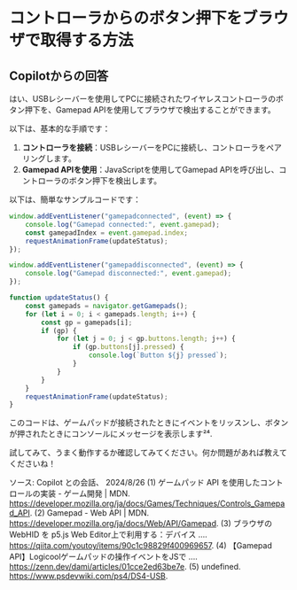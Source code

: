 # コントローラからのボタン押下をブラウザで取得する方法

## Copilotからの回答

はい、USBレシーバーを使用してPCに接続されたワイヤレスコントローラのボタン押下を、Gamepad APIを使用してブラウザで検出することができます。

以下は、基本的な手順です：

1. **コントローラを接続**：USBレシーバーをPCに接続し、コントローラをペアリングします。
2. **Gamepad APIを使用**：JavaScriptを使用してGamepad APIを呼び出し、コントローラのボタン押下を検出します。

以下は、簡単なサンプルコードです：

```javascript
window.addEventListener("gamepadconnected", (event) => {
    console.log("Gamepad connected:", event.gamepad);
    const gamepadIndex = event.gamepad.index;
    requestAnimationFrame(updateStatus);
});

window.addEventListener("gamepaddisconnected", (event) => {
    console.log("Gamepad disconnected:", event.gamepad);
});

function updateStatus() {
    const gamepads = navigator.getGamepads();
    for (let i = 0; i < gamepads.length; i++) {
        const gp = gamepads[i];
        if (gp) {
            for (let j = 0; j < gp.buttons.length; j++) {
                if (gp.buttons[j].pressed) {
                    console.log(`Button ${j} pressed`);
                }
            }
        }
    }
    requestAnimationFrame(updateStatus);
}
```

このコードは、ゲームパッドが接続されたときにイベントをリッスンし、ボタンが押されたときにコンソールにメッセージを表示します²⁴.

試してみて、うまく動作するか確認してみてください。何か問題があれば教えてくださいね！

ソース: Copilot との会話、 2024/8/26
(1) ゲームパッド API を使用したコントロールの実装 - ゲーム開発 | MDN. https://developer.mozilla.org/ja/docs/Games/Techniques/Controls_Gamepad_API.
(2) Gamepad - Web API | MDN. https://developer.mozilla.org/ja/docs/Web/API/Gamepad.
(3) ブラウザの WebHID を p5.js Web Editor上で利用する：デバイス .... https://qiita.com/youtoy/items/90c1c98829f400969657.
(4) 【Gamepad API】Logicoolゲームパッドの操作イベントをJSで .... https://zenn.dev/dami/articles/01cce2ed63be7e.
(5) undefined. https://www.psdevwiki.com/ps4/DS4-USB.